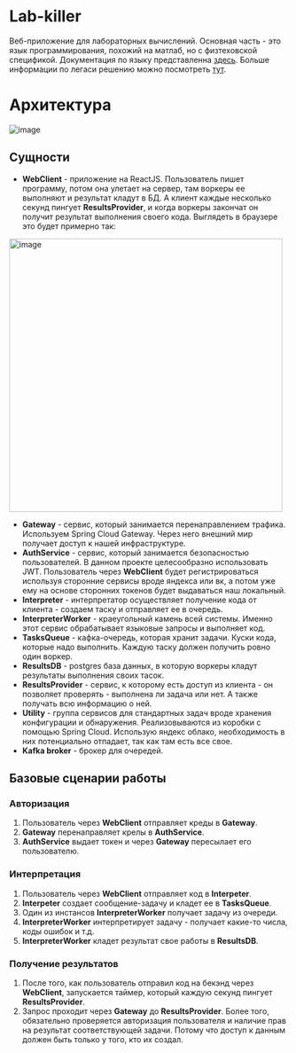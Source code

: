 # Lab-killer

Веб-приложение для лабораторных вычислений.
Основная часть - это язык программирования, похожий на матлаб, но с физтеховской спецификой.
Документация по языку представленна [здесь](https://github.com/timattt/TypeThree/blob/master/manual.pdf). Больше информации по легаси решению можно посмотреть [тут](https://github.com/timattt/Laboratory-calculations-optimizator).

# Архитектура

![image](https://github.com/timattt/TypeThree/assets/25401699/e0ee4363-ed55-4f46-b2ba-ab34cd8db1dd)

## Сущности

* **WebClient** - приложение на ReactJS. Пользователь пишет программу, потом она улетает на сервер, там воркеры ее выполняют и результат кладут в БД. А клиент каждые несколько секунд пингует **ResultsProvider**, и когда воркеры закончат он получит результат выполнения своего кода. Выглядеть в браузере это будет примерно так:
<img width="493" alt="image" src="https://github.com/timattt/TypeThree/assets/25401699/7d43d245-ab3e-4978-80a1-c1c6155e22d4">

* **Gateway** - сервис, который занимается перенаправлением трафика. Используем Spring Cloud Gateway. Через него внешний мир получает доступ к нашей инфраструктуре.
* **AuthService** - сервис, который занимается безопасностью пользователей. В данном проекте целесообразно использовать JWT. Пользователь через **WebClient** будет регистрироваться используя сторонние сервисы вроде яндекса или вк, а потом уже ему на основе сторонних токенов будет выдаваться наш локальный.
* **Interpreter** - интерпретатор осуществляет получение кода от клиента - создаем таску и отправляет ее в очередь.
* **InterpreterWorker** - краеугольный камень всей системы. Именно этот сервис обрабатывает языковые запросы и выполняет код.
* **TasksQueue** - кафка-очередь, которая хранит задачи. Куски кода, которые надо выполнить. Каждую таску должен получить ровно один воркер.
* **ResultsDB** - postgres база данных, в которую воркеры кладут результаты выполнения своих тасок.
* **ResultsProvider** - сервис, к которому есть доступ из клиента - он позволяет проверять - выполнена ли задача или нет. А также получать всю информацию о ней.
* **Utility** - группа сервисов для стандартных задач вроде хранения конфигурации и обнаружения. Реализовываются из коробки с помощью Spring Cloud. Использую яндекс облако, необходимость в них потенциально отпадает, так как там есть все свое.
* **Kafka broker** - брокер для очередей.

## Базовые сценарии работы

### Авторизация

1. Пользователь через **WebClient** отправляет креды в **Gateway**.
2. **Gateway** перенаправляет крелы в **AuthService**.
3. **AuthService** выдает токен и через **Gateway** пересылает его пользователю.

### Интерпретация

1. Пользователь через **WebClient** отправляет код в **Interpeter**.
2. **Interpeter** создает сообщение-задачу и кладет ее в **TasksQueue**.
3. Один из инстансов **InterpreterWorker** получает задачу из очереди.
4. **InterpreterWorker** интерпретирует задачу - получает какие-то числа, коды ошибок и т.д.
5. **InterpreterWorker** кладет результат свое работы в **ResultsDB**.

### Получение результатов

1. После того, как пользователь отправил код на бекэнд через **WebClient**, запускается таймер, который каждую секунд пингует **ResultsProvider**.
2. Запрос проходит через **Gateway** до **ResultsProvider**. Более того, обязательно проверяется авторизация пользователя и наличие прав на результат соответствующей задачи. Потому что доступ к данным должен быть только у того, кто их создал.
